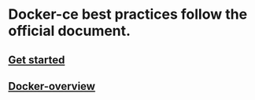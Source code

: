 # Docker-ce best practices follow the official document.

## [Get started](./Docker-getstarted.md)

## [Docker-overview](./Docker-overview.md)
